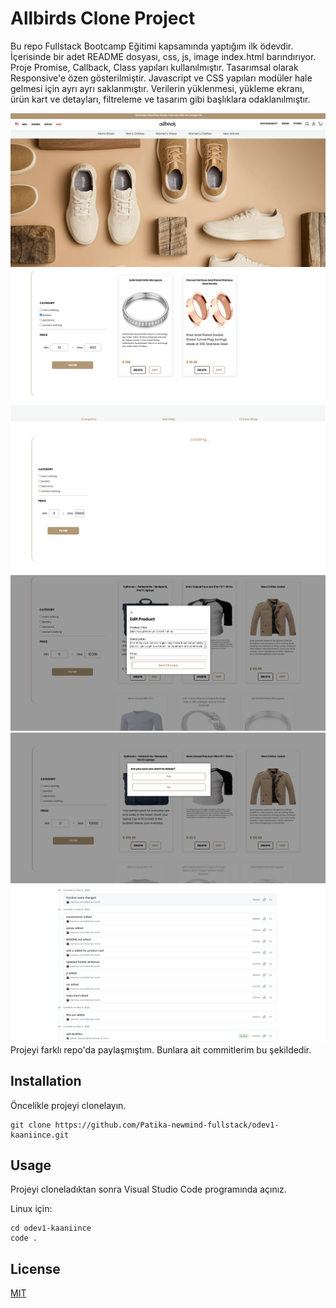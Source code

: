 # Allbirds Clone Project

Bu repo Fullstack Bootcamp Eğitimi kapsamında yaptığım ilk ödevdir. İçerisinde bir adet README dosyası, css, js, image index.html barındırıyor. Proje Promise, Callback, Class yapıları kullanılmıştır. Tasarımsal olarak Responsive'e özen gösterilmiştir. Javascript ve CSS yapıları modüler hale gelmesi için ayrı ayrı saklanmıştır. Verilerin yüklenmesi, yükleme ekranı, ürün kart ve detayları, filtreleme ve tasarım gibi başlıklara odaklanılmıştır.

![PROJECT](/images/home_page.png)
![PROJECT](/images/product_list.png)
![PROJECT](/images/loading_screen.png)
![PROJECT](/images/edit_screen.png)
![PROJECT](/images/delete_screen.png)
![COMMIT](/images/commit.png)
Projeyi farklı repo'da paylaşmıştım. Bunlara ait commitlerim bu şekildedir.

## Installation

Öncelikle projeyi clonelayın.

```
git clone https://github.com/Patika-newmind-fullstack/odev1-kaaniince.git
```

## Usage

Projeyi cloneladıktan sonra Visual Studio Code programında açınız.

Linux için:

```
cd odev1-kaaniince
code .
```

## License

[MIT](https://choosealicense.com/licenses/mit/)
